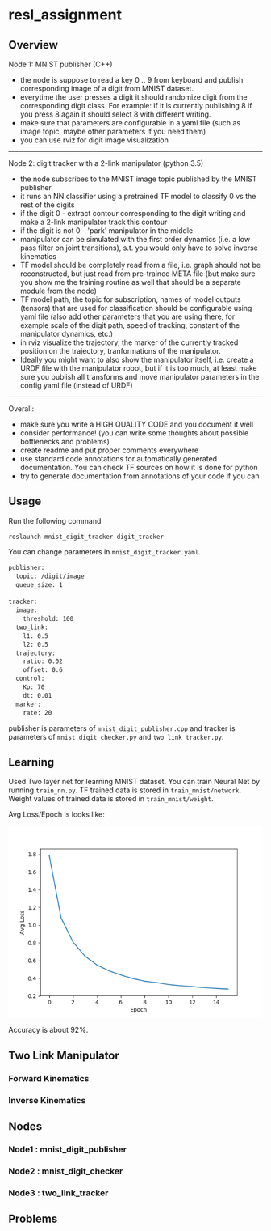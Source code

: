 # resl_assignment
## Overview
Node 1: MNIST publisher (C++)
- the node is suppose to read a key 0 .. 9 from keyboard and publish corresponding image of a digit from MNIST dataset.
- everytime the user presses a digit it should randomize digit from the corresponding digit class.
For example: if it is currently publishing 8 if you press 8 again it should select 8 with different writing.
- make sure that parameters are configurable in a yaml file (such as image topic, maybe other parameters if you need them)
- you can use rviz for digit image visualization
************************************
Node 2: digit tracker with a 2-link manipulator (python 3.5)
- the node subscribes to the MNIST image topic published by the MNIST publisher
- it runs an NN classifier using a pretrained TF model to classify 0 vs the rest of the digits
- if the digit 0 - extract contour corresponding to the digit writing and make a 2-link manipulator track this contour
- if the digit is not 0 - 'park' manipulator in the middle
- manipulator can be simulated with the first order dynamics (i.e. a low pass filter on joint transitions), s.t. you would only have to solve inverse kinematics
- TF model should be completely read from a file, i.e. graph should not be reconstructed, but just read from pre-trained META file (but make sure you show me the training routine as well that should be a separate module from the node)
- TF model path, the topic for subscription, names of model outputs (tensors) that are used for classification should be configurable using yaml file (also add other parameters that you are using there, for example scale of the digit path, speed of tracking, constant of the manipulator dynamics, etc.)
- in rviz visualize the trajectory, the marker of the currently tracked position on the trajectory, tranformations of the manipulator. 
- Ideally you might want to also show the manipulator itself, i.e. create a URDF file with the manipulator robot, but if it is too much, at least make sure you publish all transforms and move manipulator parameters in the config yaml file (instead of URDF)
************************************
Overall:
- make sure you write a HIGH QUALITY CODE and you document it well
- consider performance! (you can write some thoughts about possible bottlenecks and problems)
- create readme and put proper comments everywhere
- use standard code annotations for automatically generated documentation. You can check TF sources on how it is done for python
- try to generate documentation from annotations of your code if you can

## Usage
Run the following command
```
roslaunch mnist_digit_tracker digit_tracker
```
You can change parameters in `mnist_digit_tracker.yaml`.
```xml
publisher:
  topic: /digit/image
  queue_size: 1

tracker:
  image:
    threshold: 100
  two_link:
    l1: 0.5
    l2: 0.5
  trajectory:
    ratio: 0.02
    offset: 0.6
  control:
    Kp: 70
    dt: 0.01
  marker:
    rate: 20
```
publisher is parameters of `mnist_digit_publisher.cpp` and tracker is parameters of `mnist_digit_checker.py` and `two_link_tracker.py`.

## Learning
Used Two layer net for learning MNIST dataset. You can train Neural Net by running `train_nn.py`.
TF trained data is stored in `train_mnist/network`. Weight values of trained data is stored in `train_mnist/weight`.

Avg Loss/Epoch is looks like:

![alt text](./imgs/avg_loss.png "average loss")

Accuracy is about 92%.

## Two Link Manipulator
### Forward Kinematics
### Inverse Kinematics
## Nodes
### Node1 : mnist_digit_publisher
### Node2 : mnist_digit_checker
### Node3 : two_link_tracker
## Problems
